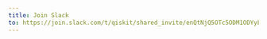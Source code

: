 ```yaml
---
title: Join Slack
to: https://join.slack.com/t/qiskit/shared_invite/enQtNjQ5OTc5ODM1ODYyLTc2YWJhOWViZDA2OWI5N2EyMjIxN2YwODM5MWQyN2Q3MjczOGRlMDU4MzMxMWE5MzZjMzEzYzM3MmJiMzU5MzU
---
```

